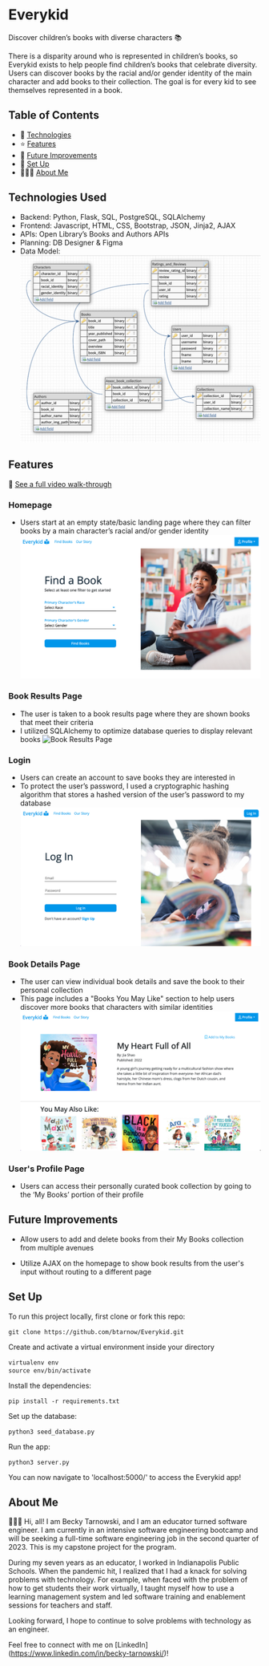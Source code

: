 # Everykid
Discover children’s books with diverse characters 📚

There is a disparity around who is represented in children’s books, so Everykid exists to help people find children’s books that celebrate diversity. Users can discover books by the racial and/or gender identity of the main character and add books to their collection. The goal is for every kid to see themselves represented in a book.

## Table of Contents
* 🤖 [Technologies](#technologies-used)
* ⭐ [Features](#features)
* 🚀 [Future Improvements](#future-improvements)
* 📖 [Set Up](#set-up)
* 👩🏼‍💻 [About Me](#about-me)

## Technologies Used
* Backend: Python, Flask, SQL, PostgreSQL, SQLAlchemy
* Frontend: Javascript, HTML, CSS, Bootstrap, JSON, Jinja2, AJAX
* APIs: Open Library’s Books and Authors APIs
* Planning: DB Designer & Figma 
* Data Model: 
![Data Model](/static/screenshots/data_model.png)

## Features
🎥 [See a full video walk-through](https://youtu.be/d1moGgvH0Ew)

### Homepage
* Users start at an empty state/basic landing page where they can filter books by a main character’s racial and/or gender identity
![Homepage](/static/screenshots/homepage.png)

### Book Results Page
* The user is taken to a book results page where they are shown books that meet their criteria 
* I utilized SQLAlchemy to optimize database queries to display relevant books 
![Book Results Page](/static/screenshots/book-reuslts.png)

### Login 
* Users can create an account to save books they are interested in
* To protect the user’s password, I used a ​​cryptographic hashing algorithm that stores a hashed version of the user’s password to my database
![Book Results Page](/static/screenshots/login.png)

### Book Details Page 
* The user can view individual book details and save the book to their personal collection
* This page includes a "Books You May Like" section to help users discover more books that characters with similar identities
![Book Details Page](/static/screenshots/book-details.png)

### User's Profile Page
* Users can access their personally curated book collection by going to the ‘My Books’ portion of their profile

## Future Improvements
* Allow users to add and delete books from their My Books collection from multiple avenues 

* Utilize AJAX on the homepage to show book results from the user's input without routing to a different page


## Set Up
To run this project locally, first clone or fork this repo:
```
git clone https://github.com/btarnow/Everykid.git
```
Create and activate a virtual environment inside your directory
```
virtualenv env
source env/bin/activate
```
Install the dependencies:
```
pip install -r requirements.txt
```

Set up the database:
```
python3 seed_database.py
```
Run the app:
```
python3 server.py
```
You can now navigate to 'localhost:5000/' to access the Everykid app!

## About Me
👩🏼‍💻 Hi, all! I am Becky Tarnowski, and I am an educator turned software engineer. I am currently in an intensive software engineering bootcamp and will be seeking a full-time software engineering job in the second quarter of 2023. This is my capstone project for the program.

During my seven years as an educator, I worked in Indianapolis Public Schools. When the pandemic hit, I realized that I had a knack for solving problems with technology. For example, when faced with the problem of how to get students their work virtually, I taught myself how to use a learning management system and led software training and enablement sessions for teachers and staff. 

Looking forward, I hope to continue to solve problems with technology as an engineer. 

Feel free to connect with me on [LinkedIn] (https://www.linkedin.com/in/becky-tarnowski/)!



